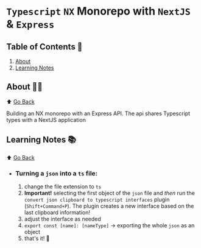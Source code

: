 # `Typescript` `NX` Monorepo with `NextJS` & `Express`

## Table of Contents 🌳

1. [About](#about-)
2. [Learning Notes](#learning-notes-)

## About 🤷‍♀️

⬆️ [Go Back](#table-of-contents-)

Building an NX monorepo with an Express API.
The api shares Typescript types with a NextJS application

## Learning Notes 📚

⬆️ [Go Back](#table-of-contents-)

- ### Turning a `json` into a `ts` file:
  1. change the file extension to `ts`
  2. **Important!** selecting the first object of the `json` file and _then_ run the `convert json clipboard to typescript interfaces` plugin (`Shift+Command+P`). The plugin creates a new interface based on the last clipboard information!
  3. adjust the interface as needed
  4. `export const [name]: [nameType]` -> exporting the whole `json` as an object
  5. that's it! 👏
